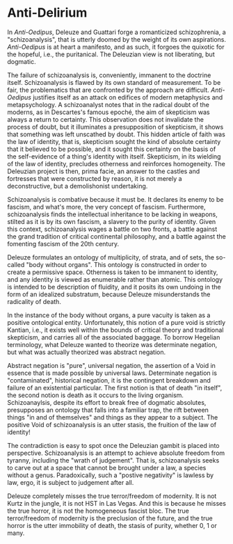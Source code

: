 # Anti-Delirium

In *Anti-Oedipus*, Deleuze and Guattari forge a romanticized schizophrenia, a "schizoanalysis", that is utterly doomed by the weight of its own aspirations. *Anti-Oedipus* is at heart a manifesto, and as such, it forgoes the quixotic for the hopeful, i.e., the puritanical. The Deleuzian view is not liberating, but dogmatic.

The failure of schizoanalysis is, conveniently, immanent to the doctrine itself. Schizoanalysis is flawed by its own standard of measurement. To be fair, the problematics that are confronted by the approach are difficult. *Anti-Oedipus* justifies itself as an attack on edifices of modern metaphysics and metapsychology. A schizoanalyst notes that in the radical doubt of the moderns, as in Descartes's famous epoché, the aim of skepticism was always a return to certainty. This observation does not invalidate the process of doubt, but it illuminates a presupposition of skepticism, it shows that something was left unscathed by doubt. This hidden article of faith was the law of identity, that is, skepticism sought the kind of absolute certainty that it believed to be possible, and it sought this certainty on the basis of the self-evidence of a thing's identity with itself. Skepticism, in its wielding of the law of identity, precludes otherness and reinforces homogeneity. The Deleuzian project is then, prima facie, an answer to the castles and fortresses that were constructed by reason, it is not merely a deconstructive, but a demolishonist undertaking.

Schizoanalysis is combative because it must be. It declares its enemy to be fascism, and what's more, the very concept of fascism. Furthermore, schizoanalysis finds the intellectual inheritance to be lacking in weapons, stilted as it is by its own fascism, a slavery to the purity of identity. Given this context, schizoanalysis wages a battle on two fronts, a battle against the grand tradition of critical continental philosophy, and a battle against the fomenting fascism of the 20th century.

Deleuze formulates an ontology of multiplicity, of strata, and of sets, the so-called "body without organs". This ontology is constructed in order to create a permissive space. Otherness is taken to be immanent to identity, and any identity is viewed as enumerable rather than atomic. This ontology is intended to be description of fluidity, and it posits its own undoing in the form of an idealized substratum, because Deleuze misunderstands the radicality of death. 

In the instance of the body without organs, a pure vacuity is taken as a positive ontological entity. Unfortunately, this notion of a pure void is strictly Kantian, i.e., it exists well within the bounds of critical theory and traditional skepticism, and carries all of the associated baggage. To borrow Hegelian terminology, what Deleuze wanted to theorize was determinate negation, but what was actually theorized was abstract negation.

Abstract negation is "pure", universal negation, the assertion of a Void in essence that is made possible by universal laws. Determinate negation is "contaminated", historical negation, it is the contingent breakdown and failure of an existential particular. The first notion is that of death "in itself", the second notion is death as it occurs to the living organism. Schizoanaylsis, despite its effort to break free of dogmatic absolutes, presupposes an ontology that falls into a familiar trap, the rift between things "in and of themselves" and things as they appear to a subject. The positive Void of schizoanalysis is an utter stasis, the fruition of the law of identity!

The contradiction is easy to spot once the Deleuzian gambit is placed into perspective. Schizoanalysis is an attempt to achieve absolute freedom from tyranny, including the "wrath of judgement". That is, schizoanalysis seeks to carve out at a space that cannot be brought under a law, a species without a genus. Paradoxically, such a "postive negativity" is lawless by law, ergo, it is subject to judgement after all.

Deleuze completely misses the true terror/freedom of modernity. It is not Kurtz in the jungle, it is not HST in Las Vegas. And this is because he misses the true horror, it is not the homogeneous fascist bloc. The true terror/freedom of modernity is the preclusion of the future, and the true horror is the utter immobility of death, the stasis of purity, whether 0, 1 or many.
